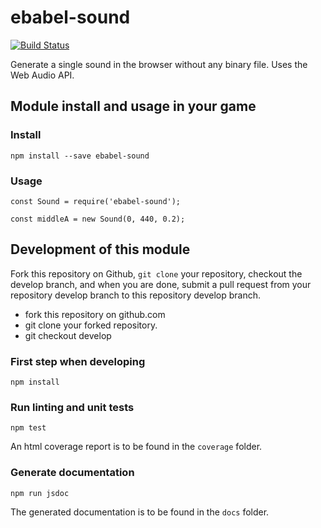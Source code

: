 # ebabel-sound
[![Build Status](https://travis-ci.org/ebabel-games/ebabel-sound.svg?branch=master)](https://travis-ci.org/ebabel-games/ebabel-sound)

Generate a single sound in the browser without any binary file. Uses the Web Audio API.

## Module install and usage in your game

### Install
```
npm install --save ebabel-sound
```

### Usage
```
const Sound = require('ebabel-sound');

const middleA = new Sound(0, 440, 0.2);
```

## Development of this module
Fork this repository on Github, `git clone` your repository, checkout the develop branch, and when you are done, submit a pull request from your repository develop branch to this repository develop branch.

* fork this repository on github.com
* git clone your forked repository.
* git checkout develop

### First step when developing
```
npm install
```

### Run linting and unit tests
```
npm test
```

An html coverage report is to be found in the `coverage` folder.

### Generate documentation
```
npm run jsdoc
```

The generated documentation is to be found in the `docs` folder.
